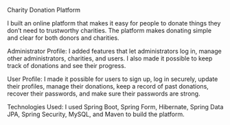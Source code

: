 
Charity Donation Platform

I built an online platform that makes it easy for people to donate things they don’t need to trustworthy charities. The platform makes donating simple and clear for both donors and charities.

Administrator Profile: I added features that let administrators log in, manage other administrators, charities, and users. I also made it possible to keep track of donations and see their progress.

User Profile: I made it possible for users to sign up, log in securely, update their profiles, manage their donations, keep a record of past donations, recover their passwords, and make sure their passwords are strong.

Technologies Used: I used Spring Boot, Spring Form, Hibernate, Spring Data JPA, Spring Security, MySQL, and Maven to build the platform.
